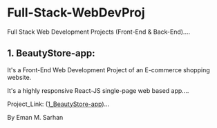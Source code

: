 # Full-Stack-WebDevProj
Full Stack Web Development Projects (Front-End &amp; Back-End)....

## 1. BeautyStore-app:
It's a Front-End Web Development Project of an E-commerce shopping website. 

It's a highly responsive React-JS single-page web based app....

Project_Link: ([1_BeautyStore-app](1_BeautyStore-app))...

By Eman M. Sarhan
